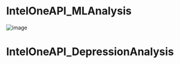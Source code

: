 <h1>IntelOneAPI_MLAnalysis</h1>

![image](https://user-images.githubusercontent.com/90462533/225628527-87b94381-a2fc-44ab-91bb-bf8f8f81b5fe.png)
# IntelOneAPI_DepressionAnalysis
